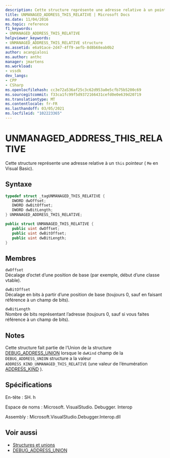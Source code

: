 ```yaml
---
description: Cette structure représente une adresse relative à un pointeur this (me dans Visual Basic).
title: UNMANAGED_ADDRESS_THIS_RELATIVE | Microsoft Docs
ms.date: 11/04/2016
ms.topic: reference
f1_keywords:
- UNMANAGED_ADDRESS_THIS_RELATIVE
helpviewer_keywords:
- UNMANAGED_ADDRESS_THIS_RELATIVE structure
ms.assetid: e6a91ace-2d47-4ff9-aefb-8d8b68eab0b2
author: acangialosi
ms.author: anthc
manager: jmartens
ms.workload:
- vssdk
dev_langs:
- CPP
- CSharp
ms.openlocfilehash: cc3e72a536af25c3c62d953a0e5cfb75b5200c69
ms.sourcegitcommit: f33ca1fc99f5d9372166431cefd0e0e639d20719
ms.translationtype: MT
ms.contentlocale: fr-FR
ms.lasthandoff: 03/05/2021
ms.locfileid: "102223365"
---
```

# <a name="unmanaged_address_this_relative"></a>UNMANAGED_ADDRESS_THIS_RELATIVE
Cette structure représente une adresse relative à un `this` pointeur ( `Me` en Visual Basic).

## <a name="syntax"></a>Syntaxe

```cpp
typedef struct _tagUNMANAGED_THIS_RELATIVE {
   DWORD dwOffset;
   DWORD dwBitOffset;
   DWORD dwBitLength;
} UNMANAGED_ADDRESS_THIS_RELATIVE;
```

```csharp
public struct UNMANAGED_THIS_RELATIVE {
   public uint dwOffset;
   public uint dwBitOffset;
   public uint dwBitLength;
}
```

## <a name="members"></a>Membres
 `dwOffset`\
 Décalage d’octet d’une position de base (par exemple, début d’une classe vtable).

 `dwBitOffset`\
 Décalage en bits à partir d’une position de base (toujours 0, sauf en faisant référence à un champ de bits).

 `dwBitLength`\
 Nombre de bits représentant l’adresse (toujours 0, sauf si vous faites référence à un champ de bits).

## <a name="remarks"></a>Notes
 Cette structure fait partie de l’Union de la structure [DEBUG_ADDRESS_UNION](../../../extensibility/debugger/reference/debug-address-union.md) lorsque le `dwKind` champ de la `DEBUG_ADDRESS_UNION` structure a la valeur `ADDRESS_KIND_UNMANAGED_THIS_RELATIVE` (une valeur de l’énumération [ADDRESS_KIND](../../../extensibility/debugger/reference/address-kind.md) ).

## <a name="requirements"></a>Spécifications
 En-tête : SH. h

 Espace de noms : Microsoft. VisualStudio. Debugger. Interop

 Assembly : Microsoft.VisualStudio.Debugger.Interop.dll

## <a name="see-also"></a>Voir aussi
- [Structures et unions](../../../extensibility/debugger/reference/structures-and-unions.md)
- [DEBUG_ADDRESS_UNION](../../../extensibility/debugger/reference/debug-address-union.md)
